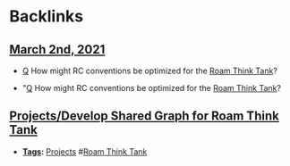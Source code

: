 
# Backlinks
## [March 2nd, 2021](<March 2nd, 2021.md>)
- [Q](<Q.md>) How might RC conventions be optimized for the [Roam Think Tank](<Roam Think Tank.md>)?

- "[Q](<Q.md>) How might RC conventions be optimized for the [Roam Think Tank](<Roam Think Tank.md>)?

## [Projects/Develop Shared Graph for Roam Think Tank](<Projects/Develop Shared Graph for Roam Think Tank.md>)
- **[Tags](<Tags.md>):** [Projects](<Projects.md>) #[Roam Think Tank](<Roam Think Tank.md>)

